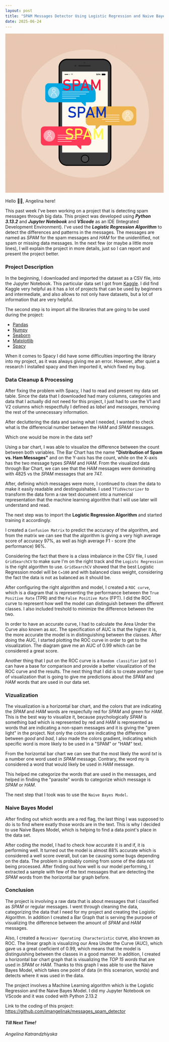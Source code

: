 ```yaml
---
layout: post
title: "SPAM Messages Detector Using Logistic Regression and Naive Bayes Model"
date: 2025-06-24
---
```

![Spam Messages](/assets/img/posts/WAYS-TO-STOP-SMS-SPAM-ON-iPhone-Android-HERES-HOW-1.jpg)

Hello 👋🏾, Angelina here!

This past week I've been working on a project that is detecting spam messages through big data. This project was developed using ***Python 3.13.2*** and ***Jupyter Notebook*** and ***VScode*** as an IDE (Integrated Development Environment). I've used the ***Logistic Regression Algorithm*** to detect the differences and patterns in the messages. The messages are named as *SPAM* for the spam messages and *HAM* for the unidentified, not spam or missing data messages. 
In the next few (or maybe a little more lines), I will explain the project in more details, just so I can report and present the project better.

### Project Description

In the beginning, I downloaded and imported the dataset as a CSV file, into the Jupyter Notebook. 
This particular data set I got from [Kaggle](https://kaggle.com). I did find Kaggle very helpful as it has a lot of projects that can be used by beginners and intermediate, and also allows to not only have datasets, but a lot of information that are very helpful.

The second step is to import all the libraries that are going to be used during the project: 
- [Pandas](https://pypi.org/project/pandas/)
- [Numpy](https://pypi.org/project/numpy/) 
- [Seaborn](https://pypi.org/project/seaborn/)
- [Matplotlib](https://pypi.org/project/matplotlib/)
- [Spacy](https://pypi.org/project/spacy/)


When it comes to Spacy I did have some difficulties importing the library into my project, as it was always giving me an error. However, after quiet a research I installed spacy and then imported it, which fixed my bug. 

### Data Cleanup & Processing
After fixing the problem with Spacy, I had to read and present my data set table. 
Since the data that I downloaded had many columns, categories and data that I actually did not need for this project, I just had to use the V1 and V2 columns which respectfully I defined as *label* and *messages*, removing the rest of the unnecessary information. 

After decluttering the data and saving what I needed, I wanted to check what is the differencial number between the *HAM* and *SPAM* messages. 

Which one would be more in the data set? 

Using a bar chart, I was able to visualize the difference between the count between both variables. The Bar Chart has the name **"Distribution of Spam vs. Ham Messages"** and on the Y-axis has the count, while on the X-axis has the two message types *SPAM* and *HAM*. 
From the visualized data through Bar Chart, we can see that the *HAM* messages were dominating with 4825 vs the *SPAM* messages that are 747. 


After, defining which messages were more, I continued to clean the data to make it easily readable and destinguishable. 
I used `TfidVectorizer` to transform the data form a raw text document into a numerical representation that the machine learning algorithm that I will use later will understand and read. 

The next step was to import the **Logistic Regression Algorithm** and started training it accordingly. 

I created a `Confusion Matrix` to predict the accuracy of the algorithm, and from the matrix we can see that the algorithm is giving a very high average score of accuracy 97%, as well as high average F1 - score (the performance) 96%. 

Considering the fact that there is a class imbalance in the CSV file, I used `GridSearchCV` to make sure I'm on the right track and the `Logistc Regression` is the right algorithm to use. `GridSearchCV` showed that the best Logistic Regression model will be `C=100` and with balanced class weight, considering the fact the data is not as balanced as it should be. 

After configuring the right algorithm and model, I created a `ROC curve`, which is a diagram that is representing the performance between the `True Positive Rate` (TPR) and the `False Positive Rate` (FPT). 
I did the ROC curve to represent how well the model can distinguish between the different classes. I also included treshold to minimize the difference between the two.

In order to have an accurate curve, I had to calculate the Area Under the Curve also known as `AUC`. The specification of AUC is that the higher it is, the more accurate the model is in distinguishing between the classes. After doing the AUC, I started plotting the ROC curve in order to get to the visualization. The diagram gave me an AUC of 0.99 which can be considered a great score. 

Another thing that I put on the ROC curve is a `Random classifier` just so I can have a base for comparison and provide a better visualization of the ROC curve and the results. 
The next thing that I did is to create another type of visualization that is going to give me predictions about the *SPAM* and *HAM* words that are used in our data set. 

### Vizualization
The visualization is a horizontal bar chart, and the colors that are indicating the *SPAM* and *HAM* words are respecfully red for *SPAM* and green for *HAM*. This is the best way to visualize it, because psychologically *SPAM* is something bad which is represented by red and *HAM* is represented as words that are indicating a non-spam messages and it is giving the "green light" in the project. 
Not only the colors are indicating the difference between *good* and *bad*, I also made the colors gradient, indicating which specific word is more likely to be used in a "SPAM" or "HAM" text. 

From the horizontal bar chart we can see that the most likely the word *txt* is a number one word used in *SPAM* message. Contrary, the word *my* is considered a word that would likely be used in *HAM* message. 

This helped me categorize the words that are used in the messages, and helped in finding the "parasite" words to categorize which message is *SPAM* or *HAM*. 

The next step that I took was to use the `Naive Bayes Model`. 

### Naive Bayes Model

After finding out which words are a red flag, the last thing I was supposed to do is to find where exatly those words are in the text. This is why I decided to use Naive Bayes Model, which is helping to find a data point's place in the data set. 

After coding the model, I had to check how accurate it is and if, it is performing well. It turned out the model is almost 88% accurate which is considered a well score overall, but can be causing some bugs depending on the data. The problem is probably coming from some of the data not being processed.
After finding out how well is our model performing, I extracted a sample with few of the text messages that are detecting the *SPAM* words from the horizontal bar graph before.

### Conclusion 
The project is involving a raw data that is about messages that I classified as *SPAM* or regular messages. I went through cleaning the data, categorizing the data that I need for my project and creating the Logistic Algorithm. 
In addition I created a Bar Graph that is serving the purpose of visualizing the difference between the amount of *SPAM* and *HAM* messages. 

Also, I created a `Receiver Operating Characteristic` curve, also known as ROC. The linear graph is visualizing our Area Under the Curve (AUC), which gave us a great coeficient of 0.99, which means that the model is distinguishing between the classes in a good manner. In addition, I created a horizontal bar chart graph that is visualizing the *TOP 15 words* that are used in *SPAM* or *HAM*. Thanks to this graph I was able to use the Naive Bayes Model, which takes one point of data (in this scenarion, words) and detects where it was used in the data. 

The project involves a Machine Learning algorithm which is the Logistic Regression and the Naive Bayes Model. I did my Jupyter Notebook on VScode and it was coded with Python 2.13.2

Link to the coding of this project: https://github.com/imangelinak/messages_spam_detector 

#### ***Till Next Time!*** #
*Angelina Katrandzhiyska*

<script src="https://giscus.app/client.js"
        data-repo="imangelinak/imangelinak.github.io"
        data-repo-id="R_kgDOPAvy_w"
        data-category="General"
        data-category-id="DIC_kwDOPAvy_84CsLxA"
        data-mapping="pathname"
        data-strict="0"
        data-reactions-enabled="1"
        data-emit-metadata="0"
        data-input-position="top"
        data-theme="dark # light | dark"
        data-lang="en"
        crossorigin="anonymous"
        async>
</script>

